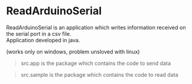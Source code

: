 # ReadArduinoSerial

ReadArduinoSerial is an application which writes information received on the serial port in a csv file. <br/>
Application developed in java.

(works only on windows, problem unsloved with linux)

> src.app is the package which contains the code to send data

> src.sample is the package which contains the code to read data

